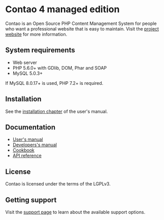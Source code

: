 # Contao 4 managed edition

Contao is an Open Source PHP Content Management System for people who want a
professional website that is easy to maintain. Visit the [project website][1]
for more information.

## System requirements

 * Web server
 * PHP 5.6.0+ with GDlib, DOM, Phar and SOAP
 * MySQL 5.0.3+
 
 If MySQL 8.0.17+ is used, PHP 7.2+ is required.

## Installation

See the [installation chapter][2] of the user's manual.

## Documentation

 * [User's manual][3]
 * [Developers's manual][4]
 * [Cookbook][5]
 * [API reference][6]

## License

Contao is licensed under the terms of the LGPLv3.

## Getting support

Visit the [support page][7] to learn about the available support options.

[1]: https://contao.org
[2]: https://docs.contao.org/books/manual/current/en/01-installation/installing-contao.html
[3]: https://docs.contao.org/books/manual/current/
[4]: https://docs.contao.org/books/extending-contao4/
[5]: https://docs.contao.org/books/cookbook/
[6]: https://docs.contao.org/books/api/
[7]: https://contao.org/support.html
